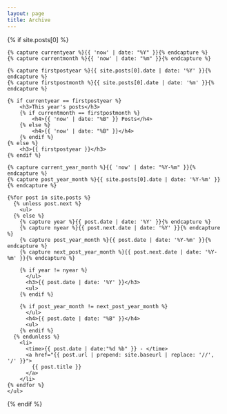```yaml
---
layout: page
title: Archive
---
```


<section>
  {% if site.posts[0] %}

    {% capture currentyear %}{{ 'now' | date: "%Y" }}{% endcapture %}
    {% capture currentmonth %}{{ 'now' | date: "%m" }}{% endcapture %}
    
    {% capture firstpostyear %}{{ site.posts[0].date | date: '%Y' }}{% endcapture %}
    {% capture firstpostmonth %}{{ site.posts[0].date | date: '%m' }}{% endcapture %}
    
    {% if currentyear == firstpostyear %}
        <h3>This year's posts</h3>
        {% if currentmonth == firstpostmonth %}
            <h4>{{ 'now' | date: "%B" }} Posts</h4>
        {% else %}
            <h4>{{ 'now' | date: "%B" }}</h4>
        {% endif %}
    {% else %}  
        <h3>{{ firstpostyear }}</h3>
    {% endif %}

    {% capture current_year_month %}{{ 'now' | date: "%Y-%m" }}{% endcapture %}
    {% capture post_year_month %}{{ site.posts[0].date | date: '%Y-%m' }}{% endcapture %}
    
    {%for post in site.posts %}
      {% unless post.next %}
        <ul>
      {% else %}
        {% capture year %}{{ post.date | date: '%Y' }}{% endcapture %}
        {% capture nyear %}{{ post.next.date | date: '%Y' }}{% endcapture %}
        {% capture post_year_month %}{{ post.date | date: '%Y-%m' }}{% endcapture %}
        {% capture next_post_year_month %}{{ post.next.date | date: '%Y-%m' }}{% endcapture %}
        
        {% if year != nyear %}
          </ul>
          <h3>{{ post.date | date: '%Y' }}</h3>
          <ul>
        {% endif %}
        
        {% if post_year_month != next_post_year_month %}
          </ul>
          <h4>{{ post.date | date: "%B" }}</h4>
          <ul>
        {% endif %}
      {% endunless %}
        <li>
          <time>{{ post.date | date:"%d %b" }} - </time>
          <a href="{{ post.url | prepend: site.baseurl | replace: '//', '/' }}">
            {{ post.title }}
          </a>
        </li>
    {% endfor %}
    </ul>

{% endif %}
</section>
